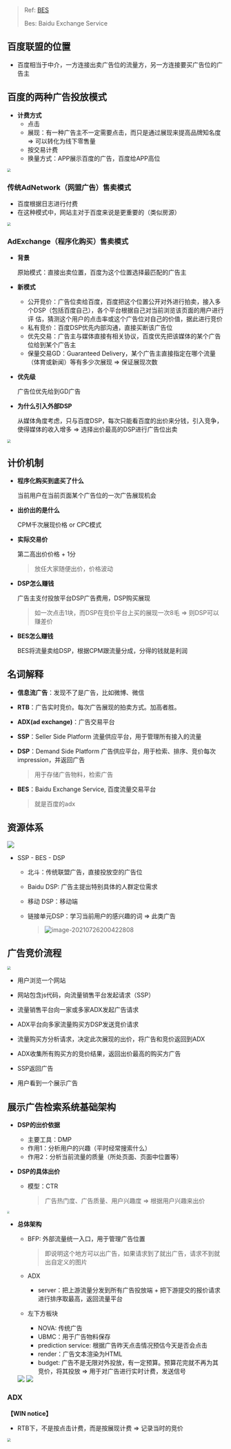 >   Ref: [BES](http://learn.baidu.com/pages/index.html#/video/?courseId=5881&elementId=cf92be9b-b1b5-4bd3-8f7b-2486ec0e1669&userId=6849593&groupId=6092&curPlayIndex=0)
>
>   Bes: Baidu Exchange Service

## 百度联盟的位置

*   百度相当于中介，一方连接出卖广告位的流量方，另一方连接要买广告位的广告主

## 百度的两种广告投放模式

*   **计费方式**
    *   点击
    *   展现：有一种广告主不一定需要点击，而只是通过展现来提高品牌知名度 => 可以转化为线下零售量
    *   按交易计费
    *   换量方式：APP展示百度的广告，百度给APP高位

<img src="http://bj.bcebos.com/ibox-thumbnail98/fa2d5fdea72946ec769bc3d97c19c5e5?authorization=bce-auth-v1%2Ffbe74140929444858491fbf2b6bc0935%2F2021-07-26T11%3A18%3A11Z%2F1800%2F%2F8c00b945615efc43466d894c12d8a1e0de6f078d8a4a0788b0181a017740e569" style="zoom:50%;" >

### 传统AdNetwork（网盟广告）售卖模式

*   百度根据日志进行付费
*   在这种模式中，网站主对于百度来说是更重要的（类似房源）

<img src="http://bj.bcebos.com/ibox-thumbnail98/c824be98c90ec729636d8b3ee81ff1ce?authorization=bce-auth-v1%2Ffbe74140929444858491fbf2b6bc0935%2F2021-07-26T11%3A31%3A15Z%2F1800%2F%2F88b35f7e2994331570084c1d2ebf9b6036bd6d287573979cc9615786b3087aa7" style="zoom:50%;" >

### AdExchange（程序化购买）售卖模式

*   **背景**

    原始模式：直接出卖位置，百度为这个位置选择最匹配的广告主

*   **新模式**

    *   公开竞价：广告位卖给百度，百度把这个位置公开对外进行拍卖，接入多个DSP（包括百度自己），各个平台根据自己对当前浏览该页面的用户进行评 估，猜测这个用户的点击率或这个广告位对自己的价值，据此进行竞价
    *   私有竞价：百度DSP优先内部沟通，直接买断该广告位
    *   优先交易：广告主与媒体直接有相关协议，百度优先把该媒体的某个广告位给到某个广告主
    *   保量交易GD：Guaranteed Delivery，某个广告主直接指定在哪个流量（体育或新闻）等有多少次展现 => 保证展现次数

*   **优先级**

    广告位优先给到GD广告

*   **为什么引入外部DSP**

    从媒体角度考虑，只与百度DSP，每次只能看百度的出价来分钱，引入竞争，使得媒体的收入增多 => 选择出价最高的DSP进行广告位出卖

<img src="http://bj.bcebos.com/ibox-thumbnail98/51828665d22d5ed0306b2b7916c6127d?authorization=bce-auth-v1%2Ffbe74140929444858491fbf2b6bc0935%2F2021-07-26T11%3A35%3A40Z%2F1800%2F%2Fc7d1cce620f8be87fb52536821cb5f9981b37b7263370b80a28346b6b43ca529" style="zoom:50%;" >

## 计价机制

*   **程序化购买到底买了什么**

    当前用户在当前页面某个广告位的一次广告展现机会

*   **出价出的是什么**

    CPM千次展现价格 or CPC模式

*   **实际交易价**

    第二高出价价格 + 1分

    >   放任大家随便出价，价格波动

*   **DSP怎么赚钱**

    广告主支付投放平台DSP广告费用，DSP购买展现

    >   如一次点击1块，而DSP在竞价平台上买的展现一次8毛 => 则DSP可以赚差价

*   **BES怎么赚钱**

    BES将流量卖给DSP，根据CPM跟流量分成，分得的钱就是利润

## 名词解释

*   **信息流广告**：发现不了是广告，比如微博、微信
*   **RTB**：广告实时竞价。每次广告展现的拍卖方式。加高者胜。

*   **ADX(ad exchange)**：广告交易平台

*   **SSP**：Seller Side Platform 流量供应平台，用于管理所有接入的流量

*   **DSP**：Demand Side Platform 广告供应平台，用于检索、排序、竞价每次impression，并返回广告

    >   用于存储广告物料，检索广告

*   **BES**：Baidu Exchange Service, 百度流量交易平台

    >   就是百度的adx

## 资源体系

<img src="http://bj.bcebos.com/ibox-thumbnail98/b09ce5b347f26257c3afb90761a1bfd4?authorization=bce-auth-v1%2Ffbe74140929444858491fbf2b6bc0935%2F2021-07-26T12%3A01%3A01Z%2F1800%2F%2F224ae9f6637faa6a1fc844bff42fb80ca190f1fbcebb5006d2da22045413de07">

*   SSP - BES - DSP

    *   北斗：传统联盟广告，直接投放空的广告位

    *   Baidu DSP: 广告主提出特别具体的人群定位需求

    *   移动 DSP：移动端

    *   链接单元DSP：学习当前用户的感兴趣的词 => 此类广告

        >   ![image-20210726200422808](https://gitee.com/WIN0624/document/raw/master/img/image-20210726200422808.png)

## 广告竞价流程

<img src="http://bj.bcebos.com/ibox-thumbnail98/5e71e9f7b13953664e330a780da5d75a?authorization=bce-auth-v1%2Ffbe74140929444858491fbf2b6bc0935%2F2021-07-26T12%3A07%3A41Z%2F1800%2F%2F37a37a98698c2bdbd879ab2c5171a9d17ad050c0df1247d4da02d1aa7ca34266" style="zoom:50%;" >

*   用户浏览一个网站
*   网站包含js代码，向流量销售平台发起请求（SSP）
*   流量销售平台向一家或多家ADX发起广告请求
*   ADX平台向多家流量购买方DSP发送竞价请求
*   流量购买方分析请求，决定此次展现的出价，将广告和竞价返回到ADX

*   ADX收集所有购买方的竞价结果，返回出价最高的购买方广告
*   SSP返回广告
*   用户看到一个展示广告

## 展示广告检索系统基础架构

*   **DSP的出价依据**

    *   主要工具：DMP
    *   作用1：分析用户的兴趣（平时经常搜索什么）
    *   作用2：分析当前流量的质量（所处页面、页面中位置等）

*   **DSP的具体出价**

    *   模型：CTR

        >   广告热门度、广告质量、用户兴趣度 => 根据用户兴趣来出价

<img src="http://bj.bcebos.com/ibox-thumbnail98/7bf72c1487bb50412b37eec29120812d?authorization=bce-auth-v1%2Ffbe74140929444858491fbf2b6bc0935%2F2021-07-26T12%3A08%3A38Z%2F1800%2F%2F86a16ca7eb07fb33094c171d78aba34a3fea8e1ea720355d7206e60071d23c40" style="zoom: 33%;" >

*   **总体架构**

    *   BFP: 外部流量统一入口，用于管理广告位置 

        >   即说明这个地方可以出广告，如果请求到了就出广告，请求不到就出自定义的图片

    *   ADX

        *   server：把上游流量分发到所有广告投放端 + 把下游提交的报价请求进行排序取最高，返回流量平台

    *   左下方板块

        *   NOVA: 传统广告
        *   UBMC：用于广告物料保存
        *   prediction service: 根据广告昨天点击情况预估今天是否会点击
        *   render：广告文本渲染为HTML
        *   budget:  广告不是无限对外投放，有一定预算。预算花完就不再为其竞价，将其投放 => 用于对广告进行实时计费，发送信号

    <img src="http://bj.bcebos.com/ibox-thumbnail98/b57a29893d79e7af94f2676791b51468?authorization=bce-auth-v1%2Ffbe74140929444858491fbf2b6bc0935%2F2021-07-26T12%3A12%3A35Z%2F1800%2F%2Fc4afc188eba28e6df3baf16e4f285ac2d4b21928377437febc73c33b64502157">

    <img src="http://bj.bcebos.com/ibox-thumbnail98/1e88e876c9dd0da5a458a7a508c750e4?authorization=bce-auth-v1%2Ffbe74140929444858491fbf2b6bc0935%2F2021-07-26T12%3A22%3A50Z%2F1800%2F%2Fbb5d0008d2377464d2900aa122c41e2d24e484935fb8d9cc13d40e42cf056120">

### ADX

**【WIN notice】**

*   RTB下，不是按点击计费，而是按展现计费 => 记录当时的竞价

<img src="http://bj.bcebos.com/ibox-thumbnail98/f54e0cd6a1f2b0425eaab27f95a4b61b?authorization=bce-auth-v1%2Ffbe74140929444858491fbf2b6bc0935%2F2021-07-26T12%3A24%3A01Z%2F1800%2F%2F03ad09fcd2380d5a4bc3b100f86db192c7c3004c388b835798556ffb8761059d" style="zoom:50%;" >


